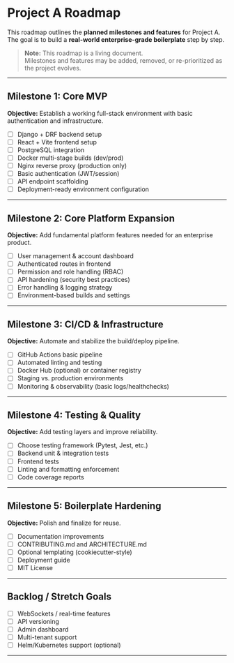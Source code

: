 # Project A Roadmap

This roadmap outlines the **planned milestones and features** for Project A.  
The goal is to build a **real-world enterprise-grade boilerplate** step by step.

> **Note:** This roadmap is a living document.  
> Milestones and features may be added, removed, or re-prioritized as the project evolves.

---

## Milestone 1: Core MVP

**Objective:** Establish a working full-stack environment with basic authentication and infrastructure.

- [ ] Django + DRF backend setup
- [ ] React + Vite frontend setup
- [ ] PostgreSQL integration
- [ ] Docker multi-stage builds (dev/prod)
- [ ] Nginx reverse proxy (production only)
- [ ] Basic authentication (JWT/session)
- [ ] API endpoint scaffolding
- [ ] Deployment-ready environment configuration

---

## Milestone 2: Core Platform Expansion

**Objective:** Add fundamental platform features needed for an enterprise product.

- [ ] User management & account dashboard
- [ ] Authenticated routes in frontend
- [ ] Permission and role handling (RBAC)
- [ ] API hardening (security best practices)
- [ ] Error handling & logging strategy
- [ ] Environment-based builds and settings

---

## Milestone 3: CI/CD & Infrastructure

**Objective:** Automate and stabilize the build/deploy pipeline.

- [ ] GitHub Actions basic pipeline
- [ ] Automated linting and testing
- [ ] Docker Hub (optional) or container registry
- [ ] Staging vs. production environments
- [ ] Monitoring & observability (basic logs/healthchecks)

---

## Milestone 4: Testing & Quality

**Objective:** Add testing layers and improve reliability.

- [ ] Choose testing framework (Pytest, Jest, etc.)
- [ ] Backend unit & integration tests
- [ ] Frontend tests
- [ ] Linting and formatting enforcement
- [ ] Code coverage reports

---

## Milestone 5: Boilerplate Hardening

**Objective:** Polish and finalize for reuse.

- [ ] Documentation improvements
- [ ] CONTRIBUTING.md and ARCHITECTURE.md
- [ ] Optional templating (cookiecutter-style)
- [ ] Deployment guide
- [ ] MIT License

---

## Backlog / Stretch Goals

- [ ] WebSockets / real-time features
- [ ] API versioning
- [ ] Admin dashboard
- [ ] Multi-tenant support
- [ ] Helm/Kubernetes support (optional)

---

